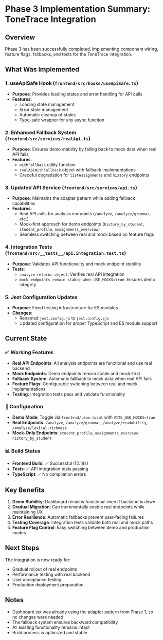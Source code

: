 # Phase 3 Implementation Summary: ToneTrace Integration

## Overview
Phase 3 has been successfully completed, implementing component wiring, feature flags, fallbacks, and tests for the ToneTrace integration.

## What Was Implemented

### 1. useApiSafe Hook (`frontend/src/hooks/useApiSafe.ts`)
- **Purpose**: Provides loading states and error handling for API calls
- **Features**: 
  - Loading state management
  - Error state management
  - Automatic cleanup of states
  - Type-safe wrapper for any async function

### 2. Enhanced Fallback System (`frontend/src/services/realApi.ts`)
- **Purpose**: Ensures demo stability by falling back to mock data when real API fails
- **Features**:
  - `withFallback` utility function
  - `realApiWithFallback` object with fallback implementations
  - Graceful degradation for `listAssignments` and `history` endpoints

### 3. Updated API Service (`frontend/src/services/api.ts`)
- **Purpose**: Maintains the adapter pattern while adding fallback capabilities
- **Features**:
  - Real API calls for analysis endpoints (`/analyze`, `/analyze/grammar`, etc.)
  - Mock-first approach for demo endpoints (`history_by_student`, `student_profile`, `assignments_overview`)
  - Seamless switching between real and mock based on feature flags

### 4. Integration Tests (`frontend/src/__tests__/api.integration.test.ts`)
- **Purpose**: Validates API functionality and mock endpoint stability
- **Tests**:
  - `analyze returns object`: Verifies real API integration
  - `mock endpoints remain stable when USE_MOCKS=true`: Ensures demo integrity

### 5. Jest Configuration Updates
- **Purpose**: Fixed testing infrastructure for ES modules
- **Changes**:
  - Renamed `jest.config.js` to `jest.config.cjs`
  - Updated configuration for proper TypeScript and ES module support

## Current State

### ✅ Working Features
- **Real API Endpoints**: All analysis endpoints are functional and use real backend
- **Mock Endpoints**: Demo endpoints remain stable and mock-first
- **Fallback System**: Automatic fallback to mock data when real API fails
- **Feature Flags**: Configurable switching between real and mock implementations
- **Testing**: Integration tests pass and validate functionality

### 🔧 Configuration
- **Demo Mode**: Toggle via `frontend/.env.local` with `VITE_USE_MOCKS=true`
- **Real Endpoints**: `/analyze`, `/analyze/grammar`, `/analyze/readability`, `/analyze/lexical-richness`
- **Mock-Only Endpoints**: `student_profile`, `assignments_overview`, `history_by_student`

### 📊 Build Status
- **Frontend Build**: ✅ Successful (12.18s)
- **Tests**: ✅ API integration tests passing
- **TypeScript**: ✅ No compilation errors

## Key Benefits

1. **Demo Stability**: Dashboard remains functional even if backend is down
2. **Gradual Migration**: Can incrementally enable real endpoints while maintaining UX
3. **Error Resilience**: Automatic fallbacks prevent user-facing failures
4. **Testing Coverage**: Integration tests validate both real and mock paths
5. **Feature Flag Control**: Easy switching between demo and production modes

## Next Steps

The integration is now ready for:
- Gradual rollout of real endpoints
- Performance testing with real backend
- User acceptance testing
- Production deployment preparation

## Notes

- Dashboard.tsx was already using the adapter pattern from Phase 1, so no changes were needed
- The fallback system ensures backward compatibility
- All existing functionality remains intact
- Build process is optimized and stable



